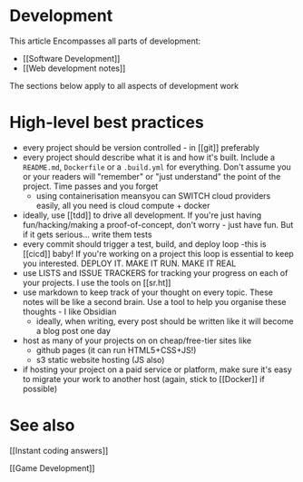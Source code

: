 # Development 
This article Encompasses all parts of development:

- [[Software Development]]
- [[Web development notes]]

The sections below apply to all aspects of development work

# High-level best practices
- every project should be version controlled - in [[git]] preferably
- every project should describe what it is and how it's built. Include a `README.md`, `Dockerfile` or a `.build.yml` for everything. Don't assume you or your readers will "remember" or "just understand" the point of the project. Time passes and you forget
	- using containerisation meansyou can SWITCH cloud providers easily, all you need is cloud compute + docker
- ideally, use [[tdd]] to drive all development. If you're just having fun/hacking/making a proof-of-concept, don't worry - just have fun. But if it gets serious... write them tests
- every commit should trigger a test, build, and deploy loop -this is [[cicd]] baby! If you're working on a project this loop is essential to keep you interested. DEPLOY IT. MAKE IT RUN. MAKE IT REAL
- use LISTS and ISSUE TRACKERS for tracking your progress on each of your projects. I use the tools on [[sr.ht]] 
- use markdown to keep track of your thought on every topic. These notes will be like a second brain. Use a tool to help you organise these thoughts - I like Obsidian
	- ideally, when writing, every post should be written like it will become a blog post one day
- host as many of your projects on on cheap/free-tier sites like
	- github pages (it can run HTML5+CSS+JS!)
	- s3 static website hosting (JS also)
- if hosting your project on a paid service or platform, make sure it's easy to migrate your work to another host (again, stick to [[Docker]] if possible)

# See also

[[Instant coding answers]]

[[Game Development]]